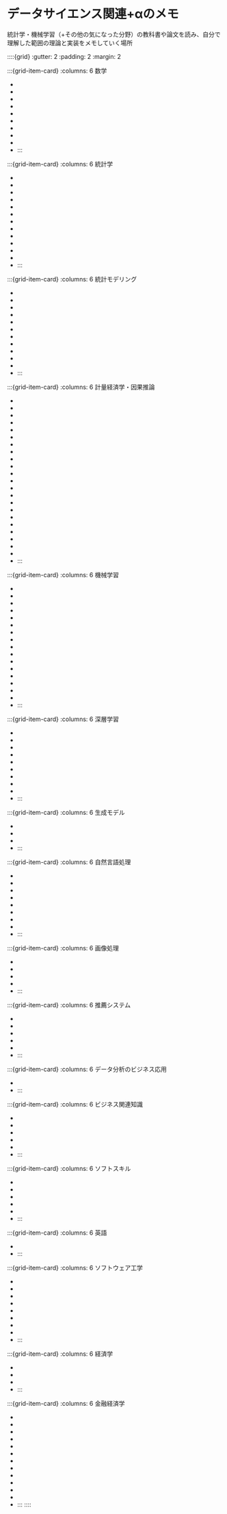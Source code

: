 # データサイエンス関連+αのメモ

統計学・機械学習（+その他の気になった分野）の教科書や論文を読み、自分で理解した範囲の理論と実装をメモしていく場所


::::{grid}
:gutter: 2
:padding: 2
:margin: 2

:::{grid-item-card}
:columns: 6
数学

- [](mathematics/introduction)
- [](mathematics/set_theory)
- [](mathematics/algebra/index)
- [](mathematics/linear_algebra/index)
- [](mathematics/calculus/index)
- [](mathematics/mathematical_optimization/index)
- [](mathematics/applied_math/index)
- [](mathematics/applied_math/exercise/index)
- [](mathematics/probability_theory/index)
- [](mathematics/discrete_mathematics/index)
:::

:::{grid-item-card}
:columns: 6
統計学

- [](statistics/probability/index)
- [](statistics/statistical_inference/index)
- [](statistics/divergence)
- [](statistics/optimal_transport)
- [](statistics/bootstrap)
- [](statistics/nonparametric_density_estimation)
- [](statistics/correlation)
- [](statistics/missing_data)
- [](statistics/sandwich_estimator)
- [](statistics/asymptotic_theory/index)
- [](statistics/bayes_statistics/index)
- [](statistics/done_wrong)
- [](statistics/visualization)
:::

:::{grid-item-card}
:columns: 6
統計モデリング

- [](statistical_modeling/lowess)
- [](statistical_modeling/factor_analysis)
- [](statistical_modeling/gaussian_process)
- [](statistical_modeling/quantile_regression)
- [](statistical_modeling/survival_analysis)
- [](statistical_modeling/sem/index)
- [](statistical_modeling/glm/index)
- [](statistical_modeling/bayes_modeling/index)
- [](statistical_modeling/time_series_analysis/index)
- [](statistical_modeling/symbolic_data_analysis)
- [](statistical_modeling/semiparametric/index)
- [](statistical_modeling/evaluation/index)
:::

:::{grid-item-card}
:columns: 6
計量経済学・因果推論

- [](econometrics/structure_estimation/index)
- [](econometrics/rubin_causal_model)
- [](econometrics/selection_bias)
- [](econometrics/experimental_design)
- [](econometrics/pearl_causal_model)
- [](econometrics/causal_diagram)
- [](econometrics/ols/index)
- [](econometrics/propensity_score)
- [](econometrics/iv/index)
- [](econometrics/regression_discontinuity)
- [](econometrics/fixed_effect_model)
- [](econometrics/difference_in_differences)
- [](econometrics/synthetic_control)
- [](econometrics/causalimpact)
- [](econometrics/gmm)
- [](econometrics/dml/index)
- [](econometrics/causal_forest/index)
- [](econometrics/causal_machine_learning/index)
- [](econometrics/causal_discovery)
- [](econometrics/uplift_modeling)
- [](econometrics/sensitivity_analysis)
- [](econometrics/causal_clustering)
- [](econometrics/literatures)
:::

:::{grid-item-card}
:columns: 6
機械学習

- [](machine_learning/statistical_learning_theory/index)
- [](machine_learning/unsupervised_learning/index)
- [](machine_learning/linear_models/index)
- [](machine_learning/svm)
- [](machine_learning/trees/index)
- [](machine_learning/knn)
- [](machine_learning/naive_bayes)
- [](machine_learning/bayesian_network)
- [](machine_learning/imbalanced_data)
- [](machine_learning/distillation)
- [](machine_learning/probability_prediction)
- [](machine_learning/evaluation/evaluation)
- [](machine_learning/ml_ops/index)
- [](machine_learning/overfitting)
- [](machine_learning/feature_engineering)
- [](machine_learning/explainability/introduction)
- [](machine_learning/uncertainty/index)
:::

:::{grid-item-card}
:columns: 6
深層学習

- [](deep_learning/history)
- [](deep_learning/theory)
- [](deep_learning/intro_with_keras)
- [](deep_learning/rola)
- [](deep_learning/neural_network)
- [](deep_learning/dl_and_tabular_data)
- [](deep_learning/dnn/index)
- [](deep_learning/cnn/index)
- [](deep_learning/rnn/index)
- [](deep_learning/transformer/index)
:::

:::{grid-item-card}
:columns: 6
生成モデル

- [](generative_models/generative_models)
- [](generative_models/autoencoder)
- [](generative_models/gan)
- [](generative_models/diffusion_models)
:::

:::{grid-item-card}
:columns: 6
自然言語処理

- [](natural_language_processing/character_code)
- [](natural_language_processing/normalization)
- [](natural_language_processing/tokenization)
- [](natural_language_processing/language_model)
- [](natural_language_processing/embedding)
- [](natural_language_processing/rnn)
- [](natural_language_processing/latent_dirichlet_allocation)
- [](natural_language_processing/task/index)
- [](natural_language_processing/large_language_models/index)
:::

:::{grid-item-card}
:columns: 6
画像処理

- [](image_processing/introduction)
- [](image_processing/rotation_correction)
- [](image_processing/distortion_correction)
- [](image_processing/similarity_and_hashing)
- [](image_processing/sample_images)
:::

:::{grid-item-card}
:columns: 6
推薦システム

- [](recommender_system/introduction)
- [](recommender_system/collaborative_filtering)
- [](recommender_system/matrix_factorization)
- [](recommender_system/factorization_machines)
- [](recommender_system/bayesian_personalized_ranking)
- [](recommender_system/two_tower)
:::

:::{grid-item-card}
:columns: 6
データ分析のビジネス応用

- [](applied_data_science/data_management)
- [](applied_data_science/type_of_applications)
:::

:::{grid-item-card}
:columns: 6
ビジネス関連知識

- [](business/revenue_structure)
- [](business/accounting)
- [](business/product_management/index)
- [](business/project_management/index)
- [](business/business_administration/index)
- [](business/document_management)
:::

:::{grid-item-card}
:columns: 6
ソフトスキル

- [](soft_skills/logic/index)
- [](soft_skills/writing)
- [](soft_skills/presentation)
- [](soft_skills/negotiation)
- [](soft_skills/harvard_negotiation)
- [](soft_skills/leadership)
:::

:::{grid-item-card}
:columns: 6
英語

- [](english/vocabulary/index)
- [](english/grammar)
:::

:::{grid-item-card}
:columns: 6
ソフトウェア工学

- [](software_engineering/programming)
- [](software_engineering/algorithms/index)
- [](software_engineering/development/index)
- [](software_engineering/data_store/index)
- [](software_engineering/faas/index)
- [](software_engineering/security/index)
- [](software_engineering/pseudorandom_numbers/index)
- [](software_engineering/web_optimization)
- [](software_engineering/linux)
:::

:::{grid-item-card}
:columns: 6
経済学

- [](economics/introduction)
- [](economics/microeconomics/index)
- [](economics/macroeconomics/index)
- [](economics/quantitative_economics)
:::

:::{grid-item-card}
:columns: 6
金融経済学

- [](financial_economics/introduction)
- [](financial_economics/optimal_portfolio)
- [](financial_economics/capm)
- [](financial_economics/metrics)
- [](financial_economics/feature_neutralization)
- [](financial_economics/statistical_arbitrage)
- [](financial_economics/asset_pricing)
- [](financial_economics/papers/index)
- [](financial_economics/financial_time_series/index)
- [](financial_economics/investment_strategies/index)
- [](financial_economics/libraries)
- [](financial_economics/random_walk)
- [](financial_economics/factors/index)
:::
::::